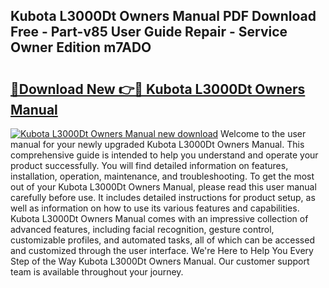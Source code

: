 ## Kubota L3000Dt Owners Manual PDF Download Free - Part-v85 User Guide Repair - Service Owner Edition m7ADO

# <h2><a href="http://bc88060.oget.top/?id=Kubota+L3000Dt+Owners+Manual">🔗Download New 👉🔴 Kubota L3000Dt Owners Manual</a></h2>

[![Kubota L3000Dt Owners Manual new download](https://i.imgur.com/5g1atiW.png)](http://bc88060.oget.top/?id=Kubota+L3000Dt+Owners+Manual)
Welcome to the user manual for your newly upgraded Kubota L3000Dt Owners Manual. This comprehensive guide is intended to help you understand and operate your product successfully. You will find detailed information on features, installation, operation, maintenance, and troubleshooting. To get the most out of your Kubota L3000Dt Owners Manual, please read this user manual carefully before use. It includes detailed instructions for product setup, as well as information on how to use its various features and capabilities. Kubota L3000Dt Owners Manual comes with an impressive collection of advanced features, including facial recognition, gesture control, customizable profiles, and automated tasks, all of which can be accessed and customized through the user interface. We're Here to Help You Every Step of the Way Kubota L3000Dt Owners Manual. Our customer support team is available throughout your journey.
